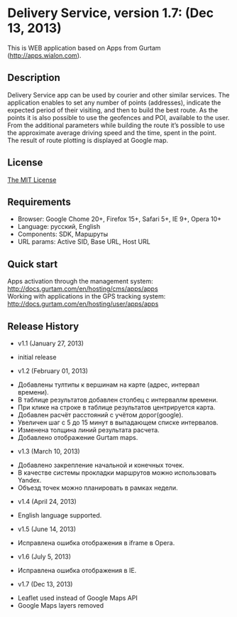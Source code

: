 # Delivery Service, version 1.7: (Dec 13, 2013)
This is WEB application based on Apps from Gurtam (http://apps.wialon.com).

## Description
Delivery Service app can be used by courier and other similar services. The application enables to set any number of points (addresses), indicate the expected period of their visiting, and then to build the best route. As the points it is also possible to use the geofences and POI, available to the user.  
From the additional parameters while building the route it’s possible to use the approximate average driving speed and the time, spent in the point.  
The result of route plotting is displayed at Google map.

## License
[The MIT License](../master/LICENSE-MIT)

## Requirements
 * Browser: Google Chome 20+, Firefox 15+, Safari 5+, IE 9+, Opera 10+
 * Language: русский, English
 * Components: SDK, Маршруты
 * URL params: Active SID, Base URL, Host URL

## Quick start
Apps activation through the management system: http://docs.gurtam.com/en/hosting/cms/apps/apps  
Working with applications in the GPS tracking system: http://docs.gurtam.com/en/hosting/user/apps/apps

## Release History
 * v1.1 (January 27, 2013)  
- initial release

 * v1.2 (February 01, 2013)  
- Добавлены тултипы к вершинам на карте (адрес, интервал времени).
- В таблице результатов добавлен столбец с интерваллм времени.
- При клике на строке в таблице результатов центрируется карта.
- Добавлен расчёт расстояний с учётом дорог(google).
- Увеличен шаг с 5 до 15 минут в выпадающем списке интервалов.
- Изменена толщина линий результата расчета.
- Добавлено отображение Guгtam maps.

 * v1.3 (March 10, 2013)  
- Добавлено закрепление начальной и конечных точек.
- В качестве системы прокладки маршрутов можно использовать Yandex.
- Объезд точек можно планировать в рамках недели.

 * v1.4 (April 24, 2013)
- English language supported.

 * v1.5 (June 14, 2013)
- Исправлена ошибка отображения в iframe в Opera.

 * v1.6 (July 5, 2013)
- Исправлена ошибка отображения в IE.

 * v1.7 (Dec 13, 2013)
- Leaflet used instead of Google Maps API
- Google Maps layers removed